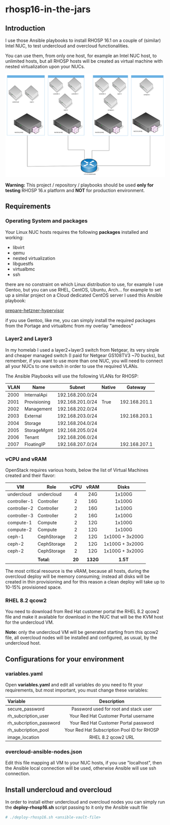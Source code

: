 rhosp16-in-the-jars
=====================
Introduction
------------
I use those Ansible playbooks to install RHOSP 16.1 on a couple of (similar) Intel NUC, to test undercloud and overcloud functionalities.

You can use them, from only one host, for example an Intel NUC host, to unlimited hosts, but all RHOSP hosts will be created as virtual machine with nested virtualization upon your NUCs.

![architecture](graph/graph.png)

**Warning:** This project / repository / playbooks should be used **only for testing** RHOSP 16.x platform and **NOT** for production environment.

Requirements
------------
### Operating System and packages
Your Linux NUC hosts requires the following **packages** installed and working:

- libvirt
- qemu
- nested virtualization
- libguestfs
- virtualbmc
- ssh

there are no constraint on which Linux distribution to use, for example I use Gentoo, but you can use RHEL, CentOS, Ubuntu, Arch... for example to set up a similar project on a Cloud dedicated CentOS server I used this Ansible playbook:

[prepare-hetzner-hypervisor](https://github.com/amedeos/rhosp-lab-amedeos/blob/master/prepare-hetzner-hyperivsor.yaml)

if you use Gentoo, like me, you can simply install the required packages from the Portage and virtualbmc from my overlay "amedeos"

### Layer2 and Layer3
In my homelab I used a layer2+layer3 switch from Netgear, its very sinple and cheaper managed switch (I paid for Netgear GS108TV3 ~70 bucks), but remember, if you want to use more than one NUC, you will need to connect all your NUCs to one switch in order to use the required VLANs.

The Ansible Playbooks will use the following VLANs for RHOSP:

| VLAN | Name | Subnet | Native | Gateway |
| ---- | ---- | ------ | ------ | ------- |
| 2000 | InternalApi | 192.168.200.0/24 | |
| 2001 | Provisioning | 192.168.201.0/24 | True | 192.168.201.1 |
| 2002 | Management | 192.168.202.0/24 | | |
| 2003 | External | 192.168.203.0/24 | | 192.168.203.1 |
| 2004 | Storage | 192.168.204.0/24 | | |
| 2005 | StorageMgmt | 192.168.205.0/24 | |
| 2006 | Tenant | 192.168.206.0/24 | |
| 2007 | FloatingIP | 192.168.207.0/24 | | 192.168.207.1 |

### vCPU and vRAM
OpenStack requires various hosts, below the list of Virtual Machines created and their flavor:

| VM | Role | vCPU | vRAM | Disks |
| -- | ---- | :----: | :----: | :-----: |
| undercloud | undercloud | 4 | 24G | 1x100G |
| controller-1 | Controller | 2 | 16G | 1x100G |
| controller-2 | Controller | 2 | 16G | 1x100G |
| controller-3 | Controller | 2 | 16G | 1x100G |
| compute-1 | Compute | 2 | 12G | 1x100G |
| compute-2 | Compute | 2 | 12G | 1x100G |
| ceph-1 | CephStorage | 2 | 12G | 1x100G + 3x200G |
| ceph-2 | CephStorage | 2 | 12G | 1x100G + 3x200G |
| ceph-2 | CephStorage | 2 | 12G | 1x100G + 3x200G |
| | | | | |
| | **Total:** | **20** | **132G** | **1.5T** |

The most critical resource is the vRAM, because all hosts, during the overcloud deploy will be memory consuming; instead all disks will be created in thin provisioning and for this reason a clean deploy will take up to 10-15% provisioned space.

### RHEL 8.2 qcow2
You need to download from Red Hat customer portal the RHEL 8.2 qcow2 file and make it available for download in the NUC that will be the KVM host for the undercloud VM.

**Note:** only the undercloud VM will be generated starting from this qcow2 file, all overcloud nodes will be installed and configured, as usual, by the undercloud host.

Configurations for your environment
-----------------------------------
### variables.yaml
Open **variables.yaml** and edit all variables do you need to fit your requirements, but most important, you must change these variables:

| Variable | Description |
| :------- | :---------: |
| secure_password | Password used for root and stack user |
| rh_subcription_user | Your Red Hat Customer Portal username |
| rh_subcription_password | Your Red Hat Customer Portal password |
| rh_subcription_pool | Your Red Hat Subscription Pool ID for RHOSP |
| image_location | RHEL 8.2 qcow2 URL |

### overcloud-ansible-nodes.json
Edit this file mapping all VM to your NUC hosts, if you use "localhost", then the Ansible local connection will be used, otherwise Ansible will use ssh connection.

Install undercloud and overcloud
--------------------------------
In order to install either undercloud and overcloud nodes you can simply run the **deploy-rhosp16.sh** script passing to it only the Ansible vault file

```bash
# ./deploy-rhosp16.sh <ansible-vault-file>
```









